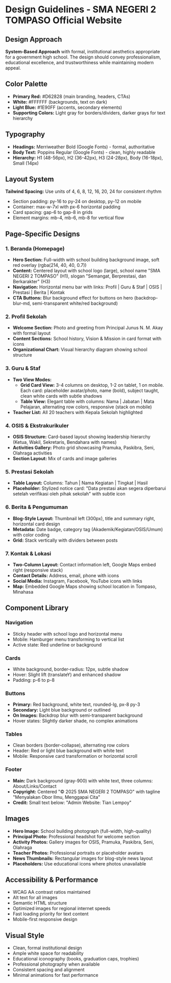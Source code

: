 # Design Guidelines - SMA NEGERI 2 TOMPASO Official Website

## Design Approach
**System-Based Approach** with formal, institutional aesthetics appropriate for a government high school. The design should convey professionalism, educational excellence, and trustworthiness while maintaining modern appeal.

## Color Palette
- **Primary Red:** #D62828 (main branding, headers, CTAs)
- **White:** #FFFFFF (backgrounds, text on dark)
- **Light Blue:** #1E90FF (accents, secondary elements)
- **Supporting Colors:** Light gray for borders/dividers, darker grays for text hierarchy

## Typography
- **Headings:** Merriweather Bold (Google Fonts) - formal, authoritative
- **Body Text:** Poppins Regular (Google Fonts) - clean, highly readable
- **Hierarchy:** H1 (48-56px), H2 (36-42px), H3 (24-28px), Body (16-18px), Small (14px)

## Layout System
**Tailwind Spacing:** Use units of 4, 6, 8, 12, 16, 20, 24 for consistent rhythm
- Section padding: py-16 to py-24 on desktop, py-12 on mobile
- Container: max-w-7xl with px-6 horizontal padding
- Card spacing: gap-6 to gap-8 in grids
- Element margins: mb-4, mb-6, mb-8 for vertical flow

## Page-Specific Designs

### 1. Beranda (Homepage)
- **Hero Section:** Full-width with school building background image, soft red overlay (rgba(214, 40, 40, 0.7))
- **Content:** Centered layout with school logo (large), school name "SMA NEGERI 2 TOMPASO" (H1), slogan "Semangat, Berprestasi, dan Berkarakter" (H3)
- **Navigation:** Horizontal menu bar with links: Profil | Guru & Staf | OSIS | Prestasi | Berita | Kontak
- **CTA Buttons:** Blur background effect for buttons on hero (backdrop-blur-md, semi-transparent white/red background)

### 2. Profil Sekolah
- **Welcome Section:** Photo and greeting from Principal Junus N. M. Akay with formal layout
- **Content Sections:** School history, Vision & Mission in card format with icons
- **Organizational Chart:** Visual hierarchy diagram showing school structure

### 3. Guru & Staf
- **Two View Modes:**
  - **Grid Card View:** 3-4 columns on desktop, 1-2 on tablet, 1 on mobile. Each card: placeholder avatar/photo, name (bold), subject taught, clean white cards with subtle shadows
  - **Table View:** Elegant table with columns: Nama | Jabatan | Mata Pelajaran, alternating row colors, responsive (stack on mobile)
- **Teacher List:** All 20 teachers with Kepala Sekolah highlighted

### 4. OSIS & Ekstrakurikuler
- **OSIS Structure:** Card-based layout showing leadership hierarchy (Ketua, Wakil, Sekretaris, Bendahara with names)
- **Activities Gallery:** Photo grid showcasing Pramuka, Paskibra, Seni, Olahraga activities
- **Section Layout:** Mix of cards and image galleries

### 5. Prestasi Sekolah
- **Table Layout:** Columns: Tahun | Nama Kegiatan | Tingkat | Hasil
- **Placeholder:** Stylized notice card: "Data prestasi akan segera diperbarui setelah verifikasi oleh pihak sekolah" with subtle icon

### 6. Berita & Pengumuman
- **Blog-Style Layout:** Thumbnail left (300px), title and summary right, horizontal card design
- **Metadata:** Date badge, category tag (Akademik/Kegiatan/OSIS/Umum) with color coding
- **Grid:** Stack vertically with dividers between posts

### 7. Kontak & Lokasi
- **Two-Column Layout:** Contact information left, Google Maps embed right (responsive stack)
- **Contact Details:** Address, email, phone with icons
- **Social Media:** Instagram, Facebook, YouTube icons with links
- **Map:** Embedded Google Maps showing school location in Tompaso, Minahasa

## Component Library

### Navigation
- Sticky header with school logo and horizontal menu
- Mobile: Hamburger menu transforming to vertical list
- Active state: Red underline or background

### Cards
- White background, border-radius: 12px, subtle shadow
- Hover: Slight lift (translateY) and enhanced shadow
- Padding: p-6 to p-8

### Buttons
- **Primary:** Red background, white text, rounded-lg, px-8 py-3
- **Secondary:** Light blue background or outlined
- **On Images:** Backdrop blur with semi-transparent background
- Hover states: Slightly darker shade, no complex animations

### Tables
- Clean borders (border-collapse), alternating row colors
- Header: Red or light blue background with white text
- Mobile: Responsive card transformation or horizontal scroll

### Footer
- **Main:** Dark background (gray-900) with white text, three columns: About/Links/Contact
- **Copyright:** Centered "© 2025 SMA NEGERI 2 TOMPASO" with tagline "Menyalakan Obor Ilmu, Menggapai Cita"
- **Credit:** Small text below: "Admin Website: Tian Lempoy"

## Images
- **Hero Image:** School building photograph (full-width, high-quality)
- **Principal Photo:** Professional headshot for welcome section
- **Activity Photos:** Gallery images for OSIS, Pramuka, Paskibra, Seni, Olahraga
- **Teacher Photos:** Professional portraits or placeholder avatars
- **News Thumbnails:** Rectangular images for blog-style news layout
- **Placeholders:** Use educational icons where photos unavailable

## Accessibility & Performance
- WCAG AA contrast ratios maintained
- Alt text for all images
- Semantic HTML structure
- Optimized images for regional internet speeds
- Fast loading priority for text content
- Mobile-first responsive design

## Visual Style
- Clean, formal institutional design
- Ample white space for readability
- Educational iconography (books, graduation caps, trophies)
- Professional photography when available
- Consistent spacing and alignment
- Minimal animations for fast performance